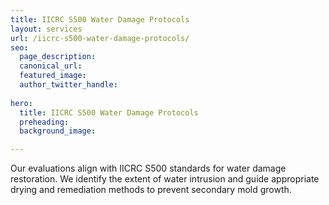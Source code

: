 ```yaml
---
title: IICRC S500 Water Damage Protocols
layout: services
url: /iicrc-s500-water-damage-protocols/
seo:
  page_description: 
  canonical_url:
  featured_image:
  author_twitter_handle:
  
hero:
  title: IICRC S500 Water Damage Protocols
  preheading: 
  background_image: 

---
```


Our evaluations align with IICRC S500 standards for water damage restoration. We identify the extent of water intrusion and guide appropriate drying and remediation methods to prevent secondary mold growth.